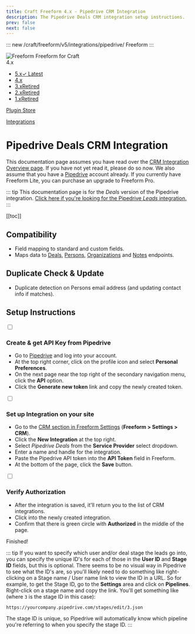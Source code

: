 ```yaml
---
title: Craft Freeform 4.x - Pipedrive CRM Integration
description: The Pipedrive Deals CRM integration setup instructions.
prev: false
next: false
---
```


<meta property="og:image" content="https://docs.solspace.com/extras/social/craft/freeform/freeform.png" />

::: new /craft/freeform/v5/integrations/pipedrive/
Freeform
:::

<div id="pr-heading">
    <img src="https://docs.solspace.com/extras/icons/products/freeform-icon.png" alt="Freeform" class="pr-image">
    <span class="pr-name">Freeform</span>
    <span class="pr-category">for Craft</span>
    <div class="pr-v-wrapper">
        <div class="pr-v">
            <span class="pr-v-v">4.x</span>
            <span class="pr-v-arrow arrow down"></span>
        </div>
        <ul class="pr-v-list">
            <li><a href="/craft/freeform/v5/">5.x<span class="pr-v-type pr-latest">✓ Latest</span></a></li>
            <li><a href="/craft/freeform/v4/">4.x</a></li>
            <li><a href="/craft/freeform/v3/">3.x<span class="pr-v-type pr-retired">Retired</span></a></li>
            <li><a href="/craft/freeform/v2/">2.x<span class="pr-v-type pr-retired">Retired</span></a></li>
            <li><a href="/craft/freeform/v1/">1.x<span class="pr-v-type pr-retired">Retired</span></a></li>
        </ul>
    </div>
    <div class="pr-buy">
        <a href="https://plugins.craftcms.com/freeform" class="button button-blue"><span class="external-url">Plugin Store</span></a>
    </div>
</div>

<span class="page-section"><a href="/craft/freeform/v4/integrations/">Integrations</a></span>

# Pipedrive Deals CRM Integration <Badge type="pro" text="Pro" />

This documentation page assumes you have read over the [CRM Integration Overview page](README.md). If you have not yet read it, please do so now. We also assume that you have a [Pipedrive](http://pipedrive.com) account already. If you currently have Freeform Lite, you can purchase an upgrade to Freeform Pro.

::: tip
This documentation page is for the *Deals* version of the Pipedrive integration. [Click here if you're looking for the Pipedrive *Leads* integration.](pipedrive-leads.md)
:::


[[toc]]


## Compatibility

- Field mapping to standard and custom fields.
- Maps data to [Deals](https://developers.pipedrive.com/docs/api/v1/#!/Deals), [Persons](https://developers.pipedrive.com/docs/api/v1/#!/Persons), [Organizations](https://developers.pipedrive.com/docs/api/v1/#!/Organizations) and [Notes](https://developers.pipedrive.com/docs/api/v1/#!/Notes) endpoints.


## Duplicate Check & Update

- Duplicate detection on Persons email address (and updating contact info if matches).


## Setup Instructions

<div class="step">
<label for="step1"><input type="checkbox" class="step-check" id="step1">

### Create & get API Key from Pipedrive

</label>

- Go to [Pipedrive](http://pipedrive.com) and log into your account.
- At the top right corner, click on the profile icon and select **Personal Preferences**.
- On the next page near the top right of the secondary navigation menu, click the **API** option.
- Click the **Generate new token** link and copy the newly created token.

</div>

<div class="step">
<label for="step2"><input type="checkbox" class="step-check" id="step2">

### Set up Integration on your site

</label>

- Go to the [CRM section in Freeform Settings](../../setup/settings.md#crm) (**Freeform > Settings > CRM**).
- Click the **New Integration** at the top right.
- Select *Pipedrive Deals* from the **Service Provider** select dropdown.
- Enter a name and handle for the integration.
- Paste the Pipedrive API token into the **API Token** field in Freeform.
- At the bottom of the page, click the **Save** button.

</div>

<div class="step">
<label for="step3"><input type="checkbox" class="step-check" id="step3">

### Verify Authorization

</label>

- After the integration is saved, it'll return you to the list of CRM integrations.
- Click into the newly created integration.
- Confirm that there is green circle with **Authorized** in the middle of the page.

</div>

<div class="step-finished">Finished!</div>

::: tip
If you want to specify which user and/or deal stage the leads go into, you can specify the unique ID's for each of those in the **User ID** and **Stage ID** fields, but this is optional. There seems to be no visual way in Pipedrive to see what the ID's are, so you'll likely need to do something like right-clicking on a Stage name / User name link to view the ID in a URL. So for example, to get the Stage ID, go to the **Settings** area and click on **Pipelines**. Right-click on a stage name and copy the link. You'll get something like (where `3` is the stage ID in this case):

`https://yourcompany.pipedrive.com/stages/edit/3.json`

The stage ID is unique, so Pipedrive will automatically know which pipeline you're referring to when you specify the stage ID.
:::